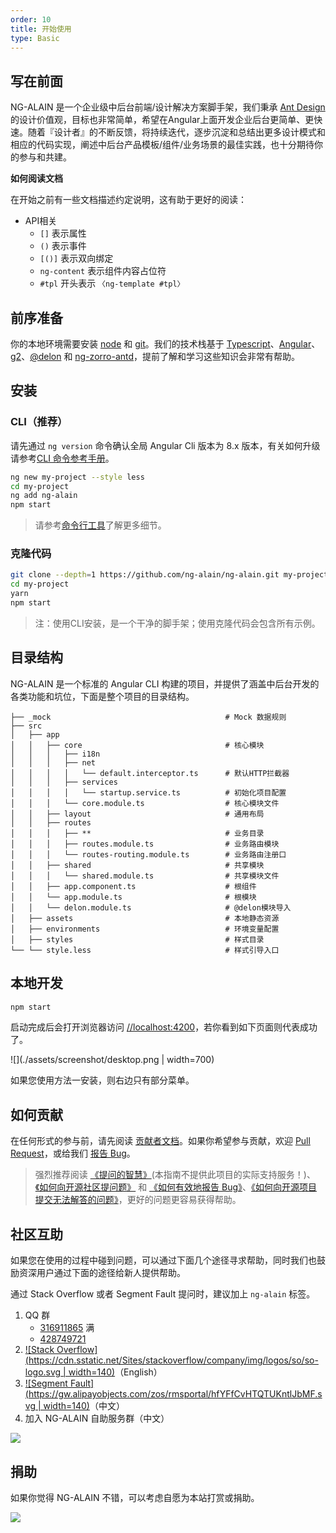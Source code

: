 ```yaml
---
order: 10
title: 开始使用
type: Basic
---
```


## 写在前面

NG-ALAIN 是一个企业级中后台前端/设计解决方案脚手架，我们秉承 [Ant Design](https://ant.design/) 的设计价值观，目标也非常简单，希望在Angular上面开发企业后台更简单、更快速。随着『设计者』的不断反馈，将持续迭代，逐步沉淀和总结出更多设计模式和相应的代码实现，阐述中后台产品模板/组件/业务场景的最佳实践，也十分期待你的参与和共建。

**如何阅读文档**

在开始之前有一些文档描述约定说明，这有助于更好的阅读：

- API相关
  - `[]` 表示属性
  - `()` 表示事件
  - `[()]` 表示双向绑定
  - `ng-content` 表示组件内容占位符
  - `#tpl` 开头表示 `〈ng-template #tpl〉`

## 前序准备

你的本地环境需要安装 [node](http://nodejs.org/) 和 [git](https://git-scm.com/)。我们的技术栈基于 [Typescript](https://www.tslang.cn/)、[Angular](https://angular.cn/)、[g2](http://g2.alipay.com/)、[@delon](https://github.com/ng-alain/delon) 和 [ng-zorro-antd](https://ng.ant.design/)，提前了解和学习这些知识会非常有帮助。

## 安装

### CLI（推荐）

请先通过 `ng version` 命令确认全局 Angular Cli 版本为 8.x 版本，有关如何升级请参考[CLI 命令参考手册](https://angular.cn/cli)。

```bash
ng new my-project --style less
cd my-project
ng add ng-alain
npm start
```

> 请参考[命令行工具](/cli)了解更多细节。

### 克隆代码

```bash
git clone --depth=1 https://github.com/ng-alain/ng-alain.git my-project
cd my-project
yarn
npm start
```

> 注：使用CLI安装，是一个干净的脚手架；使用克隆代码会包含所有示例。

## 目录结构

NG-ALAIN 是一个标准的 Angular CLI 构建的项目，并提供了涵盖中后台开发的各类功能和坑位，下面是整个项目的目录结构。

```
├── _mock                                       # Mock 数据规则
├── src
│   ├── app
│   │   ├── core                                # 核心模块
│   │   │   ├── i18n
│   │   │   ├── net
│   │   │   │   └── default.interceptor.ts      # 默认HTTP拦截器
│   │   │   ├── services
│   │   │   │   └── startup.service.ts          # 初始化项目配置
│   │   │   └── core.module.ts                  # 核心模块文件
│   │   ├── layout                              # 通用布局
│   │   ├── routes
│   │   │   ├── **                              # 业务目录
│   │   │   ├── routes.module.ts                # 业务路由模块
│   │   │   └── routes-routing.module.ts        # 业务路由注册口
│   │   ├── shared                              # 共享模块
│   │   │   └── shared.module.ts                # 共享模块文件
│   │   ├── app.component.ts                    # 根组件
│   │   └── app.module.ts                       # 根模块
│   │   └── delon.module.ts                     # @delon模块导入
│   ├── assets                                  # 本地静态资源
│   ├── environments                            # 环境变量配置
│   ├── styles                                  # 样式目录
└── └── style.less                              # 样式引导入口
```

## 本地开发

```bash
npm start
```

启动完成后会打开浏览器访问 [//localhost:4200](//localhost:4200)，若你看到如下页面则代表成功了。

![](./assets/screenshot/desktop.png | width=700)


如果您使用方法一安装，则右边只有部分菜单。

## 如何贡献

在任何形式的参与前，请先阅读 [贡献者文档](/docs/contributing)。如果你希望参与贡献，欢迎 [Pull Request](https://github.com/ng-alain/ng-alain/pulls)，或给我们 [报告 Bug](https://github.com/ng-alain/ng-alain/issues)。

> 强烈推荐阅读 [《提问的智慧》](https://github.com/ryanhanwu/How-To-Ask-Questions-The-Smart-Way)(本指南不提供此项目的实际支持服务！)、[《如何向开源社区提问题》](https://github.com/seajs/seajs/issues/545) 和 [《如何有效地报告 Bug》](http://www.chiark.greenend.org.uk/%7Esgtatham/bugs-cn.html)、[《如何向开源项目提交无法解答的问题》](https://zhuanlan.zhihu.com/p/25795393)，更好的问题更容易获得帮助。

## 社区互助

如果您在使用的过程中碰到问题，可以通过下面几个途径寻求帮助，同时我们也鼓励资深用户通过下面的途径给新人提供帮助。

通过 Stack Overflow 或者 Segment Fault 提问时，建议加上 `ng-alain` 标签。

1. QQ 群
    - [316911865](//shang.qq.com/wpa/qunwpa?idkey=f5102185e4ecf8b641a176596aca3037a45d3452329f69cf3bc496877cd087ff) 满
    - [428749721](//shang.qq.com/wpa/qunwpa?idkey=06823e225199af79b0c5ba3bbc89756ee57c2b0cc2115e3f44cc19230db2b0c3)
2. [![Stack Overflow](https://cdn.sstatic.net/Sites/stackoverflow/company/img/logos/so/so-logo.svg | width=140)](https://stackoverflow.com/questions/tagged/ng-alain)（English）
3. [![Segment Fault](https://gw.alipayobjects.com/zos/rmsportal/hfYFfCvHTQTUKntlJbMF.svg | width=140)](https://segmentfault.com/t/ng-alain)（中文）
4. 加入 NG-ALAIN 自助服务群（中文）

![](./assets/qq-group.png)

## 捐助

如果你觉得 NG-ALAIN 不错，可以考虑自愿为本站打赏或捐助。

![](./assets/donate.png)
